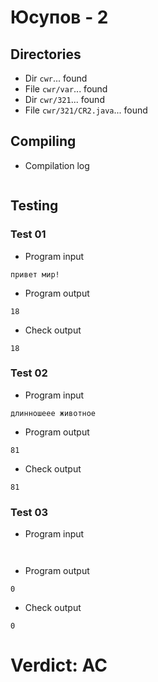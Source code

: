 # Юсупов - 2
## Directories
- Dir `cwr`... found
- File `cwr/var`... found
- Dir `cwr/321`... found
- File `cwr/321/CR2.java`... found
## Compiling
- Compilation log
```

```
## Testing
### Test 01
- Program input
```
привет мир!

```
- Program output
```
18

```
- Check output
```
18

```
### Test 02
- Program input
```
длинношеее животное

```
- Program output
```
81

```
- Check output
```
81

```
### Test 03
- Program input
```


```
- Program output
```
0

```
- Check output
```
0

```
# Verdict: AC
